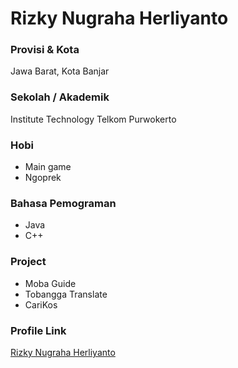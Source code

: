 # Rizky Nugraha Herliyanto

### Provisi & Kota

Jawa Barat, Kota Banjar

### Sekolah / Akademik

Institute Technology Telkom Purwokerto

### Hobi

- Main game
- Ngoprek 

### Bahasa Pemograman 

- Java
- C++

### Project

- Moba Guide 
- Tobangga Translate
- CariKos


### Profile Link

[Rizky Nugraha Herliyanto](https://github.com/lordacil)
